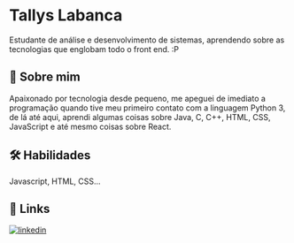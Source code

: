 # Tallys Labanca


Estudante de análise e desenvolvimento de sistemas, aprendendo sobre as tecnologias que englobam todo o front end. :P


## 🚀 Sobre mim
Apaixonado por tecnologia desde pequeno, me apeguei de imediato a programação quando tive meu primeiro contato com a linguagem Python 3, de lá até aqui, aprendi algumas coisas sobre Java, C, C++, HTML, CSS, JavaScript e até mesmo coisas sobre React.


## 🛠 Habilidades
Javascript, HTML, CSS...


## 🔗 Links
[![linkedin](https://img.shields.io/badge/linkedin-0A66C2?style=for-the-badge&logo=linkedin&logoColor=white)](https://www.linkedin.com/in/tallys-labanca/)